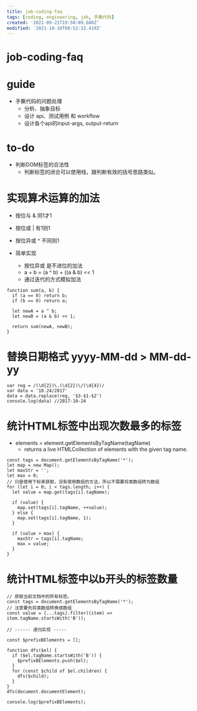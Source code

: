 ```yaml
---
title: job-coding-faq
tags: [coding, engineering, job, 手撕代码]
created: '2021-09-21T19:50:09.680Z'
modified: '2021-10-10T08:52:32.419Z'
---
```


# job-coding-faq

# guide

- 手撕代码的问题处理
  - 分析、抽象目标
  - 设计 api、测试用例 和 workflow
  - 设计各个api的input-args, output-return
# to-do
- 判断DOM标签的合法性
  - 判断标签的闭合可以使用栈，跟判断有效的括号思路类似。
# 实现算术运算的加法
- 按位与 & 同1才1
- 按位或 | 有1则1
- 按位异或 ^ 不同则1 

- 简单实现
  - 按位异或 是不进位的加法
  - a + b = (a ^ b) + ((a & b) << 1
  - 通过迭代的方式模拟加法

```JS
function sum(a, b) {
  if (a == 0) return b;
  if (b == 0) return a;

  let newA = a ^ b;
  let newB = (a & b) << 1;

  return sum(newA, newB);
}
```

# 替换日期格式 yyyy-MM-dd > MM-dd-yy

```JS
var reg = /(\d{2})\.(\d{2})\/(\d{4})/
var data = '10.24/2017'
data = data.replace(reg, '$3-$1-$2')
console.log(data) //2017-10-24
```

# 统计HTML标签中出现次数最多的标签
- elements = element.getElementsByTagName(tagName)
  - returns a live HTMLCollection of elements with the given tag name.

```JS
const tags = document.getElementsByTagName('*');
let map = new Map();
let maxStr = '';
let max = 0;
// 只是使用下标来获取，没有使用数组的方法，所以不需要将类数组转为数组
for (let i = 0; i < tags.length; i++) {
  let value = map.get(tags[i].tagName);

  if (value) {
    map.set(tags[i].tagName, ++value);
  } else {
    map.set(tags[i].tagName, 1);
  }

  if (value > max) {
    maxStr = tags[i].tagName;
    max = value;
  }
}
```

# 统计HTML标签中以b开头的标签数量

```JS
// 获取当前文档中的所有标签。
const tags = document.getElementsByTagName('*');
// 注意要先将类数组转换成数组
const value = [...tags].filter((item) => item.tagName.startsWith('B'));

// ------ 递归实现 -----

const $prefixBElements = [];

function dfs($el) {
  if ($el.tagName.startsWith('B')) {
    $prefixBElements.push($el);
  }
  for (const $child of $el.children) {
    dfs($child);
  }
}
dfs(document.documentElement);

console.log($prefixBElements);
```
